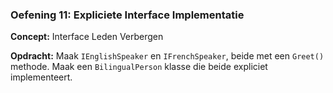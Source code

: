 ### Oefening 11: Expliciete Interface Implementatie
**Concept:** Interface Leden Verbergen

**Opdracht:** Maak `IEnglishSpeaker` en `IFrenchSpeaker`, beide met een `Greet()` methode. Maak een `BilingualPerson` klasse die beide expliciet implementeert.